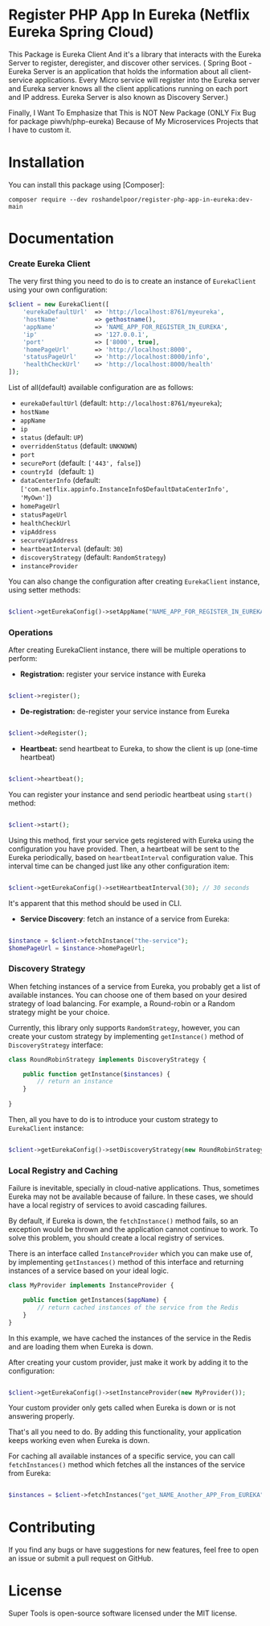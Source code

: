 Register PHP App In Eureka (Netflix Eureka Spring Cloud)
=========================
This Package is Eureka Client And it's a library that interacts with the Eureka Server to register, deregister, and
discover other services. (
Spring Boot - Eureka Server is an application that holds the information about all client-service applications. Every
Micro service will register into the Eureka server and Eureka server knows all the client applications running on each
port and IP address. Eureka Server is also known as Discovery Server.)

Finally, I Want To Emphasize that This is NOT New Package (ONLY Fix Bug for package piwvh/php-eureka) Because of My
Microservices Projects that I have to custom it.

# Installation

You can install this package using [Composer]:

`composer require --dev roshandelpoor/register-php-app-in-eureka:dev-main`

# Documentation

### Create Eureka Client

The very first thing you need to do is to create an instance of `EurekaClient` using your own configuration:

```php
$client = new EurekaClient([
    'eurekaDefaultUrl'  => 'http://localhost:8761/myeureka',
    'hostName'          => gethostname(),
    'appName'           => 'NAME_APP_FOR_REGISTER_IN_EUREKA',
    'ip'                => '127.0.0.1',
    'port'              => ['8000', true],
    'homePageUrl'       => 'http://localhost:8000',
    'statusPageUrl'     => 'http://localhost:8000/info',
    'healthCheckUrl'    => 'http://localhost:8000/health'
]);
```

List of all(default) available configuration are as follows:

- `eurekaDefaultUrl`  (default: `http://localhost:8761/myeureka`);
- `hostName`
- `appName`
- `ip`
- `status`            (default: `UP`)
- `overriddenStatus`  (default: `UNKNOWN`)
- `port`
- `securePort`        (default: `['443', false]`)
- `countryId `        (default: `1`)
- `dataCenterInfo`    (default: `['com.netflix.appinfo.InstanceInfo$DefaultDataCenterInfo', 'MyOwn']`)
- `homePageUrl`
- `statusPageUrl`
- `healthCheckUrl`
- `vipAddress`
- `secureVipAddress`
- `heartbeatInterval` (default: `30`)
- `discoveryStrategy` (default: `RandomStrategy`)
- `instanceProvider`

You can also change the configuration after creating `EurekaClient` instance, using setter methods:

```php

$client->getEurekaConfig()->setAppName("NAME_APP_FOR_REGISTER_IN_EUREKA");

```

### Operations

After creating EurekaClient instance, there will be multiple operations to perform:

- **Registration:** register your service instance with Eureka

```php

$client->register();

```

- **De-registration:** de-register your service instance from Eureka

```php

$client->deRegister();

```

- **Heartbeat:** send heartbeat to Eureka, to show the client is up (one-time heartbeat)

```php

$client->heartbeat();

```

You can register your instance and send periodic heartbeat using `start()` method:

```php

$client->start();

```

Using this method, first your service gets registered with Eureka using the
configuration you have provided. Then, a heartbeat will be sent to the Eureka periodically, based
on `heartbeatInterval` configuration value. This interval time can be changed just like any other
configuration item:

```php

$client->getEurekaConfig()->setHeartbeatInterval(30); // 30 seconds

``` 

It's apparent that this method should be used in CLI.

- **Service Discovery**: fetch an instance of a service from Eureka:

```php

$instance = $client->fetchInstance("the-service");
$homePageUrl = $instance->homePageUrl;

```

### Discovery Strategy

When fetching instances of a service from Eureka, you probably get a list of available
instances. You can choose one of them based on your desired strategy
of load balancing. For example, a Round-robin or a Random strategy might be your choice.

Currently, this library only supports `RandomStrategy`, however, you can create your custom
strategy by implementing `getInstance()` method of `DiscoveryStrategy` interface:

```php
class RoundRobinStrategy implements DiscoveryStrategy {

    public function getInstance($instances) {
        // return an instance
    }
    
}
```

Then, all you have to do is to introduce your custom strategy to `EurekaClient` instance:

```php

$client->getEurekaConfig()->setDiscoveryStrategy(new RoundRobinStrategy());

```

### Local Registry and Caching

Failure is inevitable, specially in cloud-native applications. Thus, sometimes Eureka may not be available because of
failure.
In these cases, we should have a local registry of services to avoid cascading failures.

By default, if Eureka is down, the `fetchInstance()` method fails, so an
exception would be thrown and the application cannot continue to work. To solve this
problem, you should create a local registry of services.

There is an interface called `InstanceProvider` which you can make use of, by
implementing `getInstances()` method of this interface and returning instances
of a service based on your ideal logic.

```php
class MyProvider implements InstanceProvider {

    public function getInstances($appName) { 
        // return cached instances of the service from the Redis 
    }
}
```

In this example, we have cached the instances of the service in the Redis and
are loading them when Eureka is down.

After creating your custom provider, just make it work by adding it to the configuration:

```php

$client->getEurekaConfig()->setInstanceProvider(new MyProvider());

```

Your custom provider only gets called when Eureka is down or is not answering properly.

That's all you need to do. By adding this functionality, your application keeps working even
when Eureka is down.

For caching all available instances of a specific service, you can call `fetchInstances()` method
which fetches all the instances of the service from Eureka:

```php

$instances = $client->fetchInstances("get_NAME_Another_APP_From_EUREKA");

```

# Contributing

If you find any bugs or have suggestions for new features, feel free to open an issue or submit a pull request on
GitHub.

# License

Super Tools is open-source software licensed under the MIT license.

